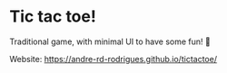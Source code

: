 # Tic tac toe!
Traditional game, with minimal UI to have some fun! 🥳

Website: https://andre-rd-rodrigues.github.io/tictactoe/
